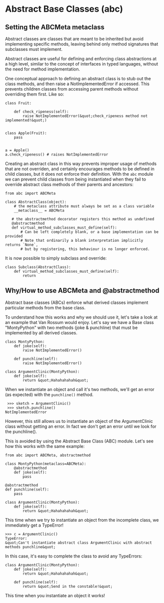 # Abstract Base Classes (abc)




## Setting the ABCMeta metaclass


Abstract classes are classes that are meant to be inherited but avoid implementing specific methods, leaving behind only method signatures that subclasses must implement.

Abstract classes are useful for defining and enforcing class abstractions at a high level, similar to the concept of interfaces in typed languages, without the need for method implementation.

One conceptual approach to defining an abstract class is to stub out the class methods, and then raise a NotImplementedError if accessed. This prevents children classes from accessing parent methods without overriding them first. Like so:

```
class Fruit:
    
    def check_ripeness(self):
        raise NotImplementedError(&quot;check_ripeness method not implemented!&quot;)


class Apple(Fruit):
    pass


a = Apple()
a.check_ripeness() # raises NotImplementedError

```

Creating an abstract class in this way prevents improper usage of methods that are not overriden, and certainly encourages methods to be defined in child classes, but it does not enforce their definition. With the `abc` module we can prevent child classes from being instantiated when they fail to override abstract class methods of their parents and ancestors:

```
from abc import ABCMeta

class AbstractClass(object):
    # the metaclass attribute must always be set as a class variable 
    __metaclass__ = ABCMeta

   # the abstractmethod decorator registers this method as undefined
   @abstractmethod 
   def virtual_method_subclasses_must_define(self):
       # Can be left completely blank, or a base implementation can be provided
       # Note that ordinarily a blank interpretation implicitly returns `None`, 
       # but by registering, this behaviour is no longer enforced.

```

It is now possible to simply subclass and override:

```
class Subclass(AbstractClass):
    def virtual_method_subclasses_must_define(self):
        return

```



## Why/How to use ABCMeta and @abstractmethod


Abstract base classes (ABCs) enforce what derived classes implement particular methods from the base class.

To understand how this works and why we should use it, let's take a look at an example that Van Rossum would enjoy. Let's say we have a Base class &quot;MontyPython&quot; with two methods (joke &amp; punchline) that must be implemented by all derived classes.

```
class MontyPython:
    def joke(self):
        raise NotImplementedError()

    def punchline(self):
        raise NotImplementedError()

class ArgumentClinic(MontyPython):
    def joke(self):
        return &quot;Hahahahahah&quot;

```

When we instantiate an object and call it's two methods, we'll get an error (as expected) with the `punchline()` method.

```
 >>> sketch = ArgumentClinic() 
 >>> sketch.punchline() 
NotImplementedError 

```

However, this still allows us to instantiate an object of the ArgumentClinic class without getting an error. In fact we don't get an error until we look for the punchline().

This is avoided by using the Abstract Base Class (ABC) module. Let's see how this works with the same example:

```
from abc import ABCMeta, abstractmethod

class MontyPython(metaclass=ABCMeta):
    @abstractmethod
    def joke(self):
        pass

@abstractmethod
def punchline(self):
    pass

class ArgumentClinic(MontyPython):
    def joke(self):
        return &quot;Hahahahahah&quot;

```

This time when we try to instantiate an object from the incomplete class, we immediately get a TypeError!

```
>>> c = ArgumentClinic()
TypeError:
&quot;Can't instantiate abstract class ArgumentClinic with abstract methods punchline&quot;

```

In this case, it's easy to complete the class to avoid any TypeErrors:

```
class ArgumentClinic(MontyPython):
    def joke(self):
        return &quot;Hahahahahah&quot;

    def punchline(self):
        return &quot;Send in the constable!&quot;

```

This time when you instantiate an object it works!

